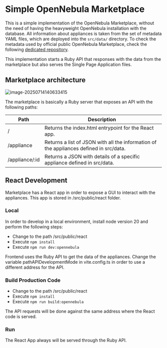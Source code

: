 # Simple OpenNebula Marketplace

This is a simple implementation of the OpenNebula Marketplace, without the need of having the heavyweight OpenNebula installation with the database.
All information about appliances is taken from the set of metadata YAML files, which are deployed into the `src/data/` directory. To check the metadata used by official public OpenNebula Marketplace, check the following [dedicated repository](https://github.com/OpenNebula/marketplace).

This implementation starts a Ruby API that responses with the data from the marketplace but also serves the Single Page Application files.



## Marketplace architecture

![image-20250714140633415](/home/david/.config/Typora/typora-user-images/image-20250714140633415.png)

The marketplace is basically a Ruby server that exposes an API with the following paths:



| Path           | Description                                                  |
| -------------- | ------------------------------------------------------------ |
| /              | Returns the index.html entrypoint for the React app.         |
| /appliance     | Returns a list of JSON with all the information of the appliances defined in src/data. |
| /appliance/:id | Returns a JSON with details of a specific appliance defined in src/data. |



## React Development

Marketplace has a React app in order to expose a GUI to interact with the appliances. This app is stored in /src/public/react folder.

### Local

In order to develop in a local environment, install node version 20 and perform the following steps:
- Change to the path /src/public/react
- Execute `npm install`
- Execute `npm run dev:opennebula`

Frontend uses the Ruby API to get the data of the appliances. Change the variable pathAPIDevelopmentMode in vite.config.ts in order to use a different address for the API.

### Build Production Code

- Change to the path /src/public/react
- Execute `npm install`
- Execute `npm run build:opennebula`

The API requests will be done against the same address where the React code is served.

### Run

The React App always will be served through the Ruby API.